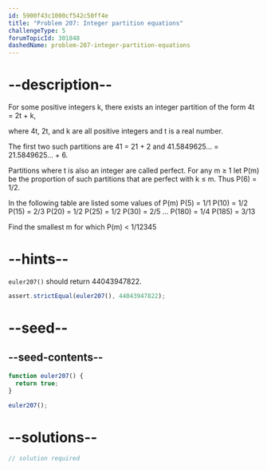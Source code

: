 ```yaml
---
id: 5900f43c1000cf542c50ff4e
title: "Problem 207: Integer partition equations"
challengeType: 5
forumTopicId: 301848
dashedName: problem-207-integer-partition-equations
---
```


# --description--

For some positive integers k, there exists an integer partition of the form 4t = 2t + k,

where 4t, 2t, and k are all positive integers and t is a real number.

The first two such partitions are 41 = 21 + 2 and 41.5849625... = 21.5849625... + 6.

Partitions where t is also an integer are called perfect. For any m ≥ 1 let P(m) be the proportion of such partitions that are perfect with k ≤ m. Thus P(6) = 1/2.

In the following table are listed some values of P(m) P(5) = 1/1 P(10) = 1/2 P(15) = 2/3 P(20) = 1/2 P(25) = 1/2 P(30) = 2/5 ... P(180) = 1/4 P(185) = 3/13

Find the smallest m for which P(m) &lt; 1/12345

# --hints--

`euler207()` should return 44043947822.

```js
assert.strictEqual(euler207(), 44043947822);
```

# --seed--

## --seed-contents--

```js
function euler207() {
  return true;
}

euler207();
```

# --solutions--

```js
// solution required
```
